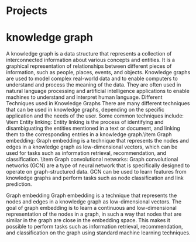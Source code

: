 # Projects
# knowledge graph

A knowledge graph is a data structure that represents a collection of interconnected information about various concepts and entities. It is a graphical representation of relationships between different pieces of information, such as people, places, events, and objects. Knowledge graphs are used to model complex real-world data and to enable computers to understand and process the meaning of the data. They are often used in natural language processing and artificial intelligence applications to enable machines to understand and interpret human language.
Different Techniques used in Knowledge Graphs
There are many different techniques that can be used in knowledge graphs, depending on the specific application and the needs of the user. Some common techniques include:
\item Entity linking: Entity linking is the process of identifying and disambiguating the entities mentioned in a text or document, and linking them to the corresponding entries in a knowledge graph.\item Graph embedding: Graph embedding is a technique that represents the nodes and edges in a knowledge graph as low-dimensional vectors, which can be used for tasks such as information retrieval, recommendation, and classification.
    \item Graph convolutional networks: Graph convolutional networks (GCN) are a type of neural network that is specifically designed to operate on graph-structured data. GCN can be used to learn features from knowledge graphs and perform tasks such as node classification and link prediction.
    
 Graph embedding
 Graph embedding is a technique that represents the nodes and edges in a knowledge graph as low-dimensional vectors. The goal of graph embedding is to learn a continuous and low-dimensional representation of the nodes in a graph, in such a way that nodes that are similar in the graph are close in the embedding space. This makes it possible to perform tasks such as information retrieval, recommendation, and classification on the graph using standard machine learning techniques.
